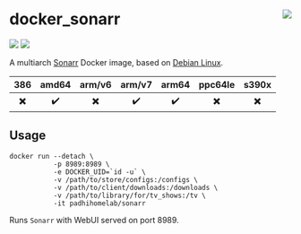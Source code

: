 # docker_sonarr <a href='https://github.com/padhi-homelab/docker_sonarr/actions?query=workflow%3A%22Docker+CI+Release%22'><img align='right' src='https://img.shields.io/github/actions/workflow/status/padhi-homelab/docker_sonarr/docker-release.yml?branch=main&logo=github&logoWidth=24&style=flat-square'></img></a>

<a href='https://hub.docker.com/r/padhihomelab/sonarr'><img src='https://img.shields.io/docker/image-size/padhihomelab/sonarr/latest?label=size%20%5Blatest%5D&logo=docker&logoWidth=24&style=for-the-badge'></img></a>
<a href='https://hub.docker.com/r/padhihomelab/sonarr'><img src='https://img.shields.io/docker/image-size/padhihomelab/sonarr/testing?label=size%20%5Btesting%5D&logo=docker&logoWidth=24&style=for-the-badge'></img></a>

A multiarch [Sonarr] Docker image, based on [Debian Linux].

|           386            |       amd64        |          arm/v6          |       arm/v7       |       arm64        |         ppc64le          |          s390x           |
| :----------------------: | :----------------: | :----------------------: | :----------------: | :----------------: | :----------------------: | :----------------------: |
| :heavy_multiplication_x: | :heavy_check_mark: | :heavy_multiplication_x: | :heavy_check_mark: | :heavy_check_mark: | :heavy_multiplication_x: | :heavy_multiplication_x: |

## Usage

```
docker run --detach \
           -p 8989:8989 \
           -e DOCKER_UID=`id -u` \
           -v /path/to/store/configs:/configs \
           -v /path/to/client/downloads:/downloads \
           -v /path/to/library/for/tv_shows:/tv \
           -it padhihomelab/sonarr
```

Runs `Sonarr` with WebUI served on port 8989.

_<More details to be added soon>_


[Debian Linux]: https://debian.org/
[Sonarr]:       https://sonarr.tv/
